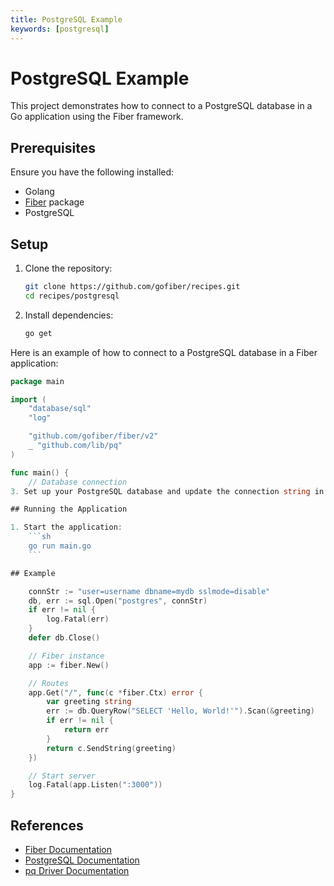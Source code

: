 ```yaml
---
title: PostgreSQL Example
keywords: [postgresql]
---
```


# PostgreSQL Example

This project demonstrates how to connect to a PostgreSQL database in a Go application using the Fiber framework.

## Prerequisites

Ensure you have the following installed:

- Golang
- [Fiber](https://github.com/gofiber/fiber) package
- PostgreSQL

## Setup

1. Clone the repository:
    ```sh
    git clone https://github.com/gofiber/recipes.git
    cd recipes/postgresql
    ```

2. Install dependencies:
    ```sh
    go get
    ```

Here is an example of how to connect to a PostgreSQL database in a Fiber application:

```go
package main

import (
    "database/sql"
    "log"

    "github.com/gofiber/fiber/v2"
    _ "github.com/lib/pq"
)

func main() {
    // Database connection
3. Set up your PostgreSQL database and update the connection string in the code.

## Running the Application

1. Start the application:
    ```sh
    go run main.go
    ```

## Example

    connStr := "user=username dbname=mydb sslmode=disable"
    db, err := sql.Open("postgres", connStr)
    if err != nil {
        log.Fatal(err)
    }
    defer db.Close()

    // Fiber instance
    app := fiber.New()

    // Routes
    app.Get("/", func(c *fiber.Ctx) error {
        var greeting string
        err := db.QueryRow("SELECT 'Hello, World!'").Scan(&greeting)
        if err != nil {
            return err
        }
        return c.SendString(greeting)
    })

    // Start server
    log.Fatal(app.Listen(":3000"))
}
```

## References

- [Fiber Documentation](https://docs.gofiber.io)
- [PostgreSQL Documentation](https://www.postgresql.org/docs/)
- [pq Driver Documentation](https://pkg.go.dev/github.com/lib/pq)
